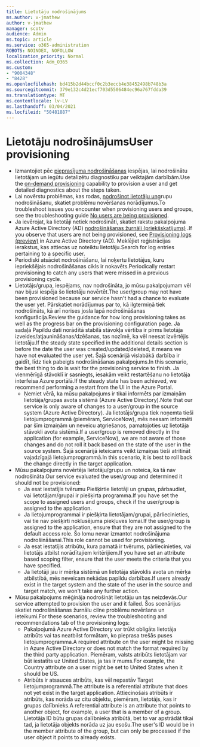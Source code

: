 ```yaml
---
title: Lietotāju nodrošinājums
ms.author: v-jmathew
author: v-jmathew
manager: scotv
audience: Admin
ms.topic: article
ms.service: o365-administration
ROBOTS: NOINDEX, NOFOLLOW
localization_priority: Normal
ms.collection: Adm_O365
ms.custom:
- "9004348"
- "8428"
ms.openlocfilehash: bd415b2d44bccf0c2b3eccb4e38452498b748b3a
ms.sourcegitcommit: 379e132c4d21ecf703d5506484ec96a767fdda39
ms.translationtype: MT
ms.contentlocale: lv-LV
ms.lasthandoff: 03/04/2021
ms.locfileid: "50481887"
---
```

# <a name="user-provisioning"></a><span data-ttu-id="65aa4-102">Lietotāju nodrošinājums</span><span class="sxs-lookup"><span data-stu-id="65aa4-102">User provisioning</span></span>

- <span data-ttu-id="65aa4-103">Izmantojiet pēc [pieprasījuma nodrošināšanas](https://docs.microsoft.com/azure/active-directory/app-provisioning/provision-on-demand) iespējas, lai nodrošinātu lietotājam un iegūtu detalizētu diagnostiku par veiktajām darbībām.</span><span class="sxs-lookup"><span data-stu-id="65aa4-103">Use the [on-demand provisioning](https://docs.microsoft.com/azure/active-directory/app-provisioning/provision-on-demand) capability to provision a user and get detailed diagnostics about the steps taken.</span></span>
- <span data-ttu-id="65aa4-104">Lai novērstu problēmas, kas rodas, [nodrošinot lietotāju un](https://docs.microsoft.com/azure/active-directory/app-provisioning/application-provisioning-config-problem-no-users-provisioned)grupu nodrošināšanu, skatiet problēmu novēršanas norādījumus.</span><span class="sxs-lookup"><span data-stu-id="65aa4-104">To troubleshoot issues you encounter when provisioning users and groups, see the troubleshooting guide [No users are being provisioned](https://docs.microsoft.com/azure/active-directory/app-provisioning/application-provisioning-config-problem-no-users-provisioned).</span></span>
- <span data-ttu-id="65aa4-105">Ja ievērojat, ka lietotāji netiek nodrošināti, skatiet rakstu pakalpojuma Azure Active Directory (AD) [nodrošināšanas žurnāli (priekšskatījums)](https://docs.microsoft.com/azure/active-directory/reports-monitoring/concept-provisioning-logs) .</span><span class="sxs-lookup"><span data-stu-id="65aa4-105">If you observe that users are not being provisioned, see [Provisioning logs (preview)](https://docs.microsoft.com/azure/active-directory/reports-monitoring/concept-provisioning-logs) in Azure Active Directory (AD).</span></span> <span data-ttu-id="65aa4-106">Meklējiet reģistrācijas ierakstus, kas attiecas uz noteiktu lietotāju.</span><span class="sxs-lookup"><span data-stu-id="65aa4-106">Search for log entries pertaining to a specific user.</span></span>
- <span data-ttu-id="65aa4-107">Periodiski atsāciet nodrošināšanu, lai noķertu lietotājus, kuru iepriekšējais nodrošināšanas cikls ir nokavēts.</span><span class="sxs-lookup"><span data-stu-id="65aa4-107">Periodically restart provisioning to catch any users that were missed in a previous provisioning cycle.</span></span>
- <span data-ttu-id="65aa4-108">Lietotājs/grupa, iespējams, nav nodrošināta, jo mūsu pakalpojumam vēl nav bijusi iespēja šo lietotāju novērtēt.</span><span class="sxs-lookup"><span data-stu-id="65aa4-108">The user/group may not have been provisioned because our service hasn't had a chance to evaluate the user yet.</span></span> <span data-ttu-id="65aa4-109">Pārskatiet norādījumus par to, kā ilgtermiņā tiek nodrošināts, kā arī norises josla lapā nodrošināšanas konfigurācija.</span><span class="sxs-lookup"><span data-stu-id="65aa4-109">Review the guidance for how long provisioning takes as well as the progress bar on the provisioning configuration page.</span></span> <span data-ttu-id="65aa4-110">Ja sadaļā Papildu dati norādītā stabilā stāvokļa vērtība ir pirms lietotāja izveides/atjaunināšanas/dzēšanas, tas nozīmē, ka vēl neesat izvērtējis lietotāju.</span><span class="sxs-lookup"><span data-stu-id="65aa4-110">If the steady state specified in the additional details section is before the date the user was created/updated/deleted, it means we have not evaluated the user yet.</span></span> <span data-ttu-id="65aa4-111">Šajā scenārijā vislabākā darbība ir gaidīt, līdz tiek pabeigts nodrošināšanas pakalpojums.</span><span class="sxs-lookup"><span data-stu-id="65aa4-111">In this scenario, the best thing to do is wait for the provisioning service to finish.</span></span> <span data-ttu-id="65aa4-112">Ja vienmērīgā stāvoklī ir sasniegts, iesakām veikt restartēšanu no lietotāja interfeisa Azure portālā.</span><span class="sxs-lookup"><span data-stu-id="65aa4-112">If the steady state has been achieved, we recommend performing a restart from the UI in the Azure Portal.</span></span>
  - <span data-ttu-id="65aa4-113">Ņemiet vērā, ka mūsu pakalpojums ir tikai informēts par izmaiņām lietotāja/grupas avota sistēmā (Azure Active Directory).</span><span class="sxs-lookup"><span data-stu-id="65aa4-113">Note that our service is only aware of changes to a user/group in the source system (Azure Active Directory).</span></span> <span data-ttu-id="65aa4-114">Ja lietotājs/grupa tiek noņemta tieši lietojumprogrammā (piemēram, ServiceNow), mēs neesam informēti par šīm izmaiņām un neveicu atgriešanos, pamatojoties uz lietotāja stāvokli avota sistēmā.</span><span class="sxs-lookup"><span data-stu-id="65aa4-114">If a user/group is removed directly in the application (for example, ServiceNow), we are not aware of those changes and do not roll it back based on the state of the user in the source system.</span></span> <span data-ttu-id="65aa4-115">Šajā scenārijā ieteicams veikt izmaiņas tieši atritināt vajadzīgajā lietojumprogrammā.</span><span class="sxs-lookup"><span data-stu-id="65aa4-115">In this scenario, it is best to roll back the change directly in the target application.</span></span>
- <span data-ttu-id="65aa4-116">Mūsu pakalpojums novērtēja lietotāju/grupu un noteica, ka tā nav nodrošināta.</span><span class="sxs-lookup"><span data-stu-id="65aa4-116">Our service evaluated the user/group and determined it should not be provisioned:</span></span>
  - <span data-ttu-id="65aa4-117">Ja esat iestatījis tvērumu Piešķirtie lietotāji un grupas, pārbaudiet, vai lietotājam/grupai ir piešķirta programma.</span><span class="sxs-lookup"><span data-stu-id="65aa4-117">If you have set the scope to assigned users and groups, check if the user/group is assigned to the application.</span></span>
  - <span data-ttu-id="65aa4-118">Ja lietojumprogrammai ir piešķirta lietotājam/grupai, pārliecinieties, vai tie nav piešķirti noklusējuma piekļuves lomai.</span><span class="sxs-lookup"><span data-stu-id="65aa4-118">If the user/group is assigned to the application, ensure that they are not assigned to the default access role.</span></span> <span data-ttu-id="65aa4-119">Šo lomu nevar izmantot nodrošinājuma nodrošināšanai.</span><span class="sxs-lookup"><span data-stu-id="65aa4-119">This role cannot be used for provisioning.</span></span>
  - <span data-ttu-id="65aa4-120">Ja esat iestatījis atribūtu, kura pamatā ir tvērums, pārliecinieties, vai lietotājs atbilst norādītajiem kritērijiem.</span><span class="sxs-lookup"><span data-stu-id="65aa4-120">If you have set an attribute based scoping filter, ensure that the user meets the criteria that you have specified.</span></span>
  - <span data-ttu-id="65aa4-121">Ja lietotāji jau ir mērķa sistēmā un lietotāja stāvoklis avota un mērķa atbilstībā, mēs neveicam nekādas papildu darbības.</span><span class="sxs-lookup"><span data-stu-id="65aa4-121">If users already exist in the target system and the state of the user in the source and target match, we won't take any further action.</span></span>
- <span data-ttu-id="65aa4-122">Mūsu pakalpojums mēģināja nodrošināt lietotāju un tas neizdevās.</span><span class="sxs-lookup"><span data-stu-id="65aa4-122">Our service attempted to provision the user and it failed.</span></span> <span data-ttu-id="65aa4-123">Šos scenārijus skatiet nodrošināšanas žurnālu cilne problēmu novēršana un ieteikumi.</span><span class="sxs-lookup"><span data-stu-id="65aa4-123">For these scenarios, review the troubleshooting and recommendations tab of the provisioning logs:</span></span>
  - <span data-ttu-id="65aa4-124">Pakalpojumā Azure Active Directory var trūkt obligāts lietotāja atribūts vai tas neatbilst formātam, ko pieprasa trešās puses lietojumprogramma.</span><span class="sxs-lookup"><span data-stu-id="65aa4-124">A required attribute on the user might be missing in Azure Active Directory or does not match the format required by the third party application.</span></span> <span data-ttu-id="65aa4-125">Piemēram, valsts atribūts lietotājam var būt iestatīts uz United States, ja tas ir mums.</span><span class="sxs-lookup"><span data-stu-id="65aa4-125">For example, the Country attribute on a user might be set to United States when it should be US.</span></span>
  - <span data-ttu-id="65aa4-126">Atribūts ir atsauces atribūts, kas vēl nepastāv Target lietojumprogrammā.</span><span class="sxs-lookup"><span data-stu-id="65aa4-126">The attribute is a referential attribute that does not yet exist in the target application.</span></span> <span data-ttu-id="65aa4-127">Attiecinošais atribūts ir atribūts, kas norāda uz citu objektu, piemēram, lietotājs, kas ir grupas dalībnieks.</span><span class="sxs-lookup"><span data-stu-id="65aa4-127">A referential attribute is an attribute that points to another object, for example, a user that is a member of a group.</span></span> <span data-ttu-id="65aa4-128">Lietotāja ID būtu grupas dalībnieka atribūtā, bet to var apstrādāt tikai tad, ja lietotāja objekts norāda uz jau esošu.</span><span class="sxs-lookup"><span data-stu-id="65aa4-128">The user's ID would be in the member attribute of the group, but can only be processed if the user object it points to already exists.</span></span>
